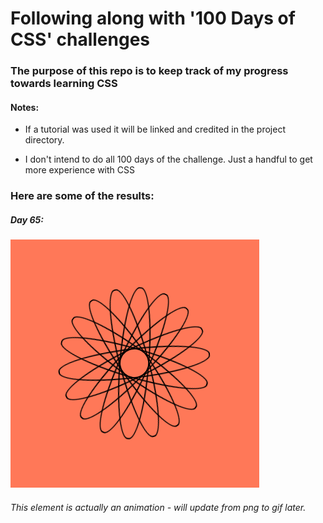 # Following along with '100 Days of CSS' challenges

### The purpose of this repo is to keep track of my progress towards learning CSS

#### Notes:
  - If a tutorial was used it will be linked and credited in the project directory.

  - I don't intend to do all 100 days of the challenge. Just a handful to get more experience with CSS


  ### Here are some of the results:
  ##### Day 65:

  ![Day 65 CSS animation](D65/D65Image.png?)
   ###### This element is actually an animation - will update from png to gif later.

